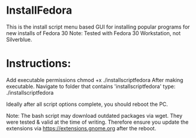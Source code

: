# InstallFedora
This is the install script menu based GUI for installing popular programs for new installs of Fedora 30
Note: Tested with Fedora 30 Workstation, not Silverblue.

# Instructions:
Add executable permissions chmod +x ./installscriptfedora
After making executable. Navigate to folder that contains 'installscriptfedora' type: ./installscriptfedora

Ideally after all script options complete, you should reboot the PC.

Note: The bash script may download outdated packages via wget. They were tested & valid at the time of writing.
Therefore ensure you update the extensions via https://extensions.gnome.org after the reboot.
